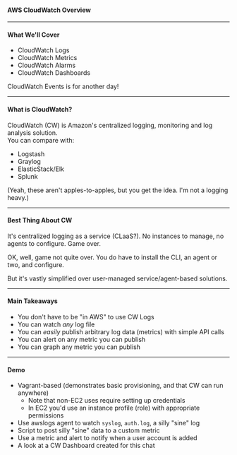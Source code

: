 
#### AWS CloudWatch Overview

---

#### What We'll Cover
 - CloudWatch Logs
 - CloudWatch Metrics
 - CloudWatch Alarms
 - CloudWatch Dashboards

CloudWatch Events is for another day!
 
---

#### What is CloudWatch?

CloudWatch (CW) is Amazon's centralized logging, monitoring and log analysis solution.  
You can compare with:

 - Logstash
 - Graylog
 - ElasticStack/Elk
 - Splunk
 
(Yeah, these aren't apples-to-apples, but you get the idea.  I'm not a logging heavy.)
 
---

#### Best Thing About CW

It's centralized logging as a service (CLaaS?).  No instances to manage, no agents to configure.  Game over.

OK, well, game not quite over.  You do have to install the CLI, an agent or two, and configure.

But it's vastly simplified over user-managed service/agent-based solutions.

---

#### Main Takeaways
 - You don't have to be "in AWS" to use CW Logs
 - You can watch _any_ log file
 - You can _easily_ publish arbitrary log data (metrics) with simple API calls
 - You can alert on any metric you can publish
 - You can graph any metric you can publish

---

#### Demo
 - Vagrant-based (demonstrates basic provisioning, and that CW can run anywhere)
   - Note that non-EC2 uses require setting up credentials
   - In EC2 you'd use an instance profile (role) with appropriate permissions
 - Use awslogs agent to watch `syslog`, `auth.log`, a silly "sine" log
 - Script to post silly "sine" data to a custom metric
 - Use a metric and alert to notify when a user account is added
 - A look at a CW Dashboard created for this chat
 


